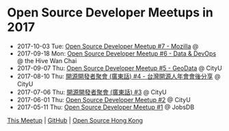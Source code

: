 # Open Source Developer Meetups in 2017

* 2017-10-03 Tue: [Open Source Developer Meetup #7 - Mozilla](10) @
* 2017-09-18 Mon: [Open Source Developer Meetup #6 - Data & DevOps](09-18) @ the Hive Wan Chai
* 2017-09-07 Thu: [Open Source Developer Meetup #5 - GeoData](09) @ CityU
* 2017-08-10 Thu: [開源開發者聚會 (廣東話) #4 - 台灣開源人年會會後分享](08) @ CityU
* 2017-07-06 Thu: [開源開發者聚會 (廣東話) #3](07) @ CityU
* 2017-06-01 Thu: [Open Source Developer Meetup #2](06) @ CityU
* 2017-05-11 Thu: [Open Source Developer Meetup #1](05) @ JobsDB

[This Meetup](http://devmeetup.opensource.hk) | [GitHub](https://github.com/opensourcehk/devmeetup/blob/master/2017/README.md) | [Open Source Hong Kong](https://opensource.hk)
